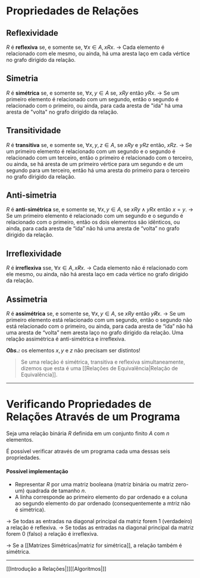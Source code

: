 # Propriedades de Relações
## Reflexividade
$R$ é **reflexiva** se, e somente se, $\forall x\in A, xRx$.
-> Cada elemento é relacionado com ele mesmo, ou ainda, há uma aresta laço em cada vértice no grafo dirigido da relação.

## Simetria
$R$ é **simétrica** se, e somente se, $\forall x,y\in A$ se, $xRy$ então $yRx$.
-> Se um primeiro elemento é relacionado com um segundo, então o segundo é relacionado com o primeiro, ou ainda, para cada aresta de "ida" há uma aresta de "volta" no grafo dirigido da relação.

## Transitividade
$R$ é **transitiva** se, e somente se, $\forall x,y,z\in A$, se $xRy$ e $yRz$ então, $xRz$.
-> Se um primeiro elemento é relacionado com um segundo e o segundo é relacionado com um terceiro, então o primeiro é relacionado com o terceiro, ou ainda, se há aresta de um primeiro vértice para um segundo e de um segundo para um terceiro, então há uma aresta do primeiro para o terceiro no grafo dirigido da relação.

## Anti-simetria
$R$ é **anti-simétrica** se, e somente se, $\forall x, y \in A$, se $xRy \wedge yRx$ então $x = y$.
-> Se um primeiro elemento é relacionado com um segundo e o segundo é relacionado com o primeiro, então os dois elementos são idênticos, ou ainda, para cada aresta de “ida” não há uma aresta de “volta” no grafo dirigido da relação.

## Irreflexividade
$R$ é **irreflexiva** sse, $\forall x \in A, x\not Rx$.
-> Cada elemento não é relacionado com ele mesmo, ou ainda, não há aresta laço em cada vértice no grafo dirigido da relação.

## Assimetria
$R$ é **assimétrica** se, e somente se, $\forall x, y \in A$, se $xRy$ então $y\not Rx$.
-> Se um primeiro elemento está relacionado com um segundo, então o segundo não está relacionado com o primeiro, ou ainda, para cada aresta de “ida” não há uma aresta de “volta” nem aresta laço no grafo dirigido da relação. Uma relação assimétrica é anti-simétrica e irreflexiva.

***Obs.:*** os elementos $x, y$ e $z$ não precisam ser distintos!

> Se uma relação é simétrica, transitiva e reflexiva simultaneamente, dizemos que esta é uma [[Relações de Equivalência|Relação de Equivalência]].

---
# Verificando Propriedades de Relações Através de um Programa

Seja uma relação binária $R$ definida em um conjunto finito $A$ com $n$ elementos.

É possível verificar através de um programa cada uma dessas seis propriedades.

#### Possível implementação
- Representar $R$ por uma matriz booleana (matriz binária ou matriz zero-um) quadrada de tamanho $n$.
- A linha corresponde ao primeiro elemento do par ordenado e a coluna ao segundo elemento do par ordenado (consequentemente a mtriz não é simétrica).

-> Se todas as entradas na diagonal principal da matriz forem $1$ (verdadeiro) a relação é reflexiva.
-> Se todas as entradas na diagonal principal da matriz forem $0$ (falso) a relação é irreflexiva.

-> Se a [[Matrizes Simétricas|matriz for simétrica]], a relação também é simétrica.

---
[[Introdução a Relações|]][[Algoritmos|]]